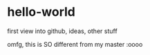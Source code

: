 # hello-world
first view into github, ideas, other stuff

omfg, this is SO different from my master :oooo
